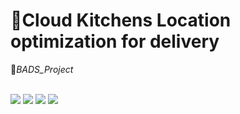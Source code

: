 # 📌Cloud Kitchens Location optimization for delivery 

 🌱*BADS_Project*
 
<br /> ![](https://img.shields.io/badge/python-beautifulsoup-blue)
![](https://img.shields.io/badge/python-selenium-blue)
![](https://img.shields.io/badge/Excel-green)
![](https://img.shields.io/badge/QGIS-orange)
